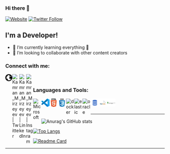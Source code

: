 ### Hi there 👋 

[![Website](https://img.shields.io/website?label=KamranMirzeyev&style=for-the-badge&url=https%3A%2F%2Fhttps://github.com/KamranMirzeyev)](https://github.com/KamranMirzeyev)
[![Twitter Follow](https://img.shields.io/twitter/follow/Kamran_Mirzeyev?color=1DA1F2&logo=twitter&style=for-the-badge)](https://twitter.com/intent/follow?original_referer=https%3A%2F%2Fgithub.com%2FKamran_Mirzeyev&screen_name=Kamran_Mirzeyev)

## I'm a  Developer!


- 🌱 I’m currently learning everything 🤣
- 👯 I’m looking to collaborate with other content creators


### Connect with me:

[<img align="left" alt="" width="22px" src="https://raw.githubusercontent.com/iconic/open-iconic/master/svg/globe.svg" />][website]
[<img align="left" alt="Kamran_Mirzeyev | Twitter" width="22px" src="https://cdn.jsdelivr.net/npm/simple-icons@v3/icons/twitter.svg" />][twitter]
[<img align="left" alt="Kamran_Mirzeyev | LinkedIn" width="22px" src="https://cdn.jsdelivr.net/npm/simple-icons@v3/icons/linkedin.svg" />][linkedin]
[<img align="left" alt="Kamran_Mirzeyev | Instagram" width="22px" src="https://cdn.jsdelivr.net/npm/simple-icons@v3/icons/instagram.svg" />][instagram]

<br />

### Languages and Tools:
[<img align="left" alt="Microsoft" width="26px" src="https://avatars.githubusercontent.com/u/6154722?s=200&v=4" />][website]
[<img align="left" alt="Visual Studio Code" width="26px" src="https://raw.githubusercontent.com/github/explore/80688e429a7d4ef2fca1e82350fe8e3517d3494d/topics/visual-studio-code/visual-studio-code.png" />][website]
[<img align="left" alt="HTML5" width="26px" src="https://raw.githubusercontent.com/github/explore/80688e429a7d4ef2fca1e82350fe8e3517d3494d/topics/html/html.png" />][website]
[<img align="left" alt="css3" width="26px" src="https://raw.githubusercontent.com/github/explore/80688e429a7d4ef2fca1e82350fe8e3517d3494d/topics/css/css.png" />][website]
[<img align="left" alt="docker" width="26px" src="https://avatars.githubusercontent.com/u/5429470?s=200&v=4" />][website]
[<img align="left" alt="elastic" width="26px" src="https://avatars.githubusercontent.com/u/6764390?s=200&v=4" />][website]
[<img align="left" alt="oracle" width="26px" src="https://avatars.githubusercontent.com/u/4430336?s=200&v=4" />][website]
[<img align="left" alt="SQL" width="26px" src="https://raw.githubusercontent.com/github/explore/80688e429a7d4ef2fca1e82350fe8e3517d3494d/topics/sql/sql.png" />][website]
[<img align="left" alt="MySQL" width="26px" src="https://raw.githubusercontent.com/github/explore/80688e429a7d4ef2fca1e82350fe8e3517d3494d/topics/mysql/mysql.png" />][website]
[<img align="left" alt="MongoDB" width="26px" src="https://raw.githubusercontent.com/github/explore/80688e429a7d4ef2fca1e82350fe8e3517d3494d/topics/mongodb/mongodb.png" />][website]


<br />
<br />

---


![Anurag's GitHub stats](https://github-readme-stats.vercel.app/api?username=KamranMirzeyev&show_icons=true&theme=prussian )

[![Top Langs](https://github-readme-stats.vercel.app/api/top-langs/?username=KamranMirzeyev)](https://github.com/KamranMirzeyev/KamranMirzeyev)


[![Readme Card](https://github-readme-stats.vercel.app/api/pin/?username=KamranMirzeyev&repo=microservice.net5)](https://github.com/KamranMirzeyev/microservice.net5)


---

[website]: https://github.com/KamranMirzeyev
[twitter]: https://twitter.com/Kamran_Mirzeyev
[youtube]: https://youtube.com/
[instagram]: https://instagram.com/mirzeyevkamran
[linkedin]: https://linkedin.com//in/kamran-mirzayev-796512a0/
[webdevplaylist]: https://www.youtube.com/


